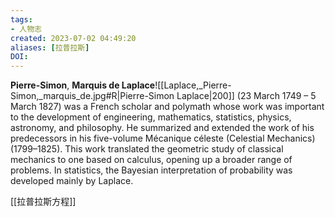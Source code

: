 ```yaml
---
tags: 
- 人物志
created: 2023-07-02 04:49:20
aliases: [拉普拉斯]
DOI: 
---
```


**Pierre-Simon**, **Marquis de Laplace**![[Laplace,_Pierre-Simon,_marquis_de.jpg#R|Pierre-Simon Laplace|200]] (23 March 1749 – 5 March 1827) was a French scholar and polymath whose work was important to the development of engineering, mathematics, statistics, physics, astronomy, and philosophy. He summarized and extended the work of his predecessors in his five-volume Mécanique céleste (Celestial Mechanics) (1799–1825). This work translated the geometric study of classical mechanics to one based on calculus, opening up a broader range of problems. In statistics, the Bayesian interpretation of probability was developed mainly by Laplace.

[[拉普拉斯方程]]